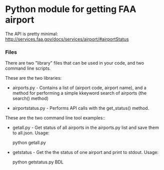 # Python module for getting FAA airport

The API is pretty minimal: http://services.faa.gov/docs/services/airport/#airportStatus

### Files

There are two "library" files that can be used in your code, and two
command line scripts. 

These are the two libraries:

* airports.py - Contains a list of (airport code, airport name), and a method
for performing a simple kkeyword search of airports (the search() method)

* airportstatus.py - Performs API calls with the get_status() method. 

These are the two command line tool examples::

* getall.py - Get status of all airports in the airports.py list and save
  them to all.json. Usage:

    python getall.py

* getstatus - Get the the status of one airport and print to stdout. Usage:

    python getstatus.py BDL

